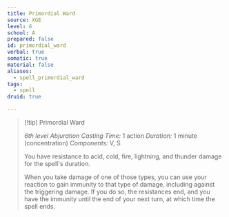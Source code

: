 ```yaml
---
title: Primordial Ward
source: XGE
level: 6
school: A
prepared: false
id: primordial_ward
verbal: true
somatic: true
material: false
aliases:
  - spell_primordial_ward
tags:
  - spell
druid: true

---
```

>[!tip] Primordial Ward
>
> *6th level Abjuration*
> *Casting Time:* 1 action
> *Duration:* 1 minute (concentration)
> *Components:* V, S
>
>You have resistance to acid, cold, fire, lightning, and thunder damage for the spell's duration.
>
>When you take damage of one of those types, you can use your reaction to gain immunity to that type of damage, including against the triggering damage. If you do so, the resistances end, and you have the immunity until the end of your next turn, at which time the spell ends.
>

